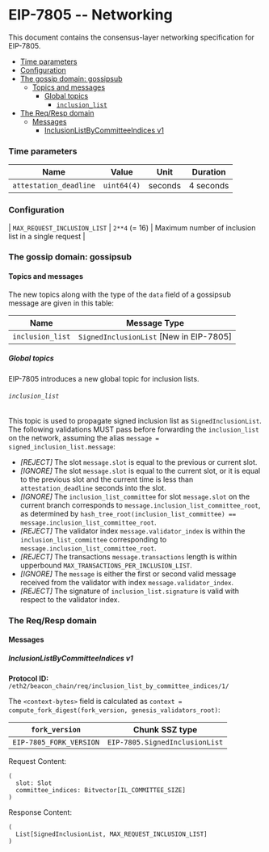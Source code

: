 # EIP-7805 -- Networking

This document contains the consensus-layer networking specification for EIP-7805.

<!-- START doctoc generated TOC please keep comment here to allow auto update -->
<!-- DON'T EDIT THIS SECTION, INSTEAD RE-RUN doctoc TO UPDATE -->

- [Time parameters](#time-parameters)
- [Configuration](#configuration)
- [The gossip domain: gossipsub](#the-gossip-domain-gossipsub)
  - [Topics and messages](#topics-and-messages)
    - [Global topics](#global-topics)
      - [`inclusion_list`](#inclusion_list)
- [The Req/Resp domain](#the-reqresp-domain)
  - [Messages](#messages)
    - [InclusionListByCommitteeIndices v1](#inclusionlistbycommitteeindices-v1)

<!-- END doctoc generated TOC please keep comment here to allow auto update -->

### Time parameters

| Name | Value | Unit | Duration |
| - | - | :-: | :-: |
| `attestation_deadline` | `uint64(4)` | seconds | 4 seconds |

### Configuration

| `MAX_REQUEST_INCLUSION_LIST` | `2**4` (= 16) | Maximum number of inclusion list in a single request |

### The gossip domain: gossipsub

#### Topics and messages

The new topics along with the type of the `data` field of a gossipsub message are given in this table:

| Name                          | Message Type                                         |
|-------------------------------|------------------------------------------------------|
| `inclusion_list`    | `SignedInclusionList` [New in EIP-7805] |

##### Global topics

EIP-7805 introduces a new global topic for inclusion lists.

###### `inclusion_list`

This topic is used to propagate signed inclusion list as `SignedInclusionList`.
The following validations MUST pass before forwarding the `inclusion_list` on the network, assuming the alias `message = signed_inclusion_list.message`:

- _[REJECT]_ The slot `message.slot` is equal to the previous or current slot.
- _[IGNORE]_ The slot `message.slot` is equal to the current slot, or it is equal to the previous slot and the current time is less than `attestation_deadline` seconds into the slot.
- _[IGNORE]_ The `inclusion_list_committee` for slot `message.slot` on the current branch corresponds to `message.inclusion_list_committee_root`, as determined by `hash_tree_root(inclusion_list_committee) == message.inclusion_list_committee_root`.
- _[REJECT]_ The validator index `message.validator_index` is within the `inclusion_list_committee` corresponding to `message.inclusion_list_committee_root`.  
- _[REJECT]_ The transactions `message.transactions` length is within upperbound `MAX_TRANSACTIONS_PER_INCLUSION_LIST`.
- _[IGNORE]_ The `message` is either the first or second valid message received from the validator with index `message.validator_index`.
- _[REJECT]_ The signature of `inclusion_list.signature` is valid with respect to the validator index.

### The Req/Resp domain

#### Messages

##### InclusionListByCommitteeIndices v1

**Protocol ID:** `/eth2/beacon_chain/req/inclusion_list_by_committee_indices/1/`

The `<context-bytes>` field is calculated as `context = compute_fork_digest(fork_version, genesis_validators_root)`:

[1]: # (eth2spec: skip)

| `fork_version`         | Chunk SSZ type                           |
|------------------------|------------------------------------------|
| `EIP-7805_FORK_VERSION` | `EIP-7805.SignedInclusionList` |

Request Content:
```
(
  slot: Slot
  committee_indices: Bitvector[IL_COMMITTEE_SIZE]
)
```

Response Content:
```
(
  List[SignedInclusionList, MAX_REQUEST_INCLUSION_LIST]
)
```